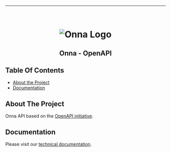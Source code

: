 <!-- Here build and CI badges -->

---
<!-- PROJECT LOGO -->
<h1 align="center">
  <br>
  <img src="https://onna.com/wp-content/uploads/2020/03/h-onna-solid.png" alt="Onna Logo"></a>
</h1>

<h2 align="center">Onna - OpenAPI</h2>

<!-- TABLE OF CONTENTS -->
## Table Of Contents

- [About the Project](#about-the-project)
- [Documentation](#documentation)

## About The Project

Onna API based on the [OpenAPI initiative](https://www.openapis.org/ "Link to OAS initiative").

## Documentation

Please visit our [technical documentation](https://developers.onna.com "Link to developers.onna.com").